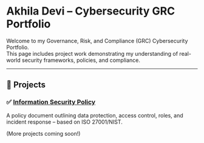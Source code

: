 # Akhila Devi – Cybersecurity GRC Portfolio

Welcome to my Governance, Risk, and Compliance (GRC) Cybersecurity Portfolio.  
This page includes project work demonstrating my understanding of real-world security frameworks, policies, and compliance.

---

## 📄 Projects

### ✅ [Information Security Policy](./InfoSecurity-Policy/InfoSecurityPolicy.pdf)  
A policy document outlining data protection, access control, roles, and incident response – based on ISO 27001/NIST.

(More projects coming soon!)
